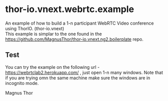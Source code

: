 # thor-io.vnext.webrtc.example

An example of how to build a 1-n participant WebRTC Video conference using ThorIO. (thor-io.vnext)  
This example is simplar to the one found in the https://github.com/MagnusThor/thor-io.vnext.ng2.boilerplate repo.

## Test

You can try the example on the following url - https://webrtclab2.herokuapp.com/ , just open 1-n many windows. Note that if you are
trying omn the same machine make sure the windows are in incognito mode.

Magnus Thor
